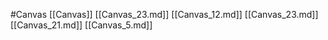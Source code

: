#Canvas 
 [[Canvas]]
[[Canvas_23.md]]
[[Canvas_12.md]]
[[Canvas_23.md]]
[[Canvas_21.md]]
[[Canvas_5.md]]